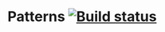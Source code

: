 # Patterns  [![Build status](https://ci.appveyor.com/api/projects/status/a3fw642daehami5d?svg=true)](https://ci.appveyor.com/project/Arina-Morozova/patterns)
